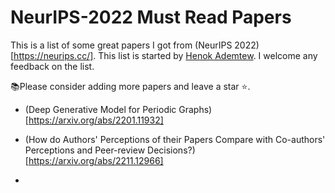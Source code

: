 # NeurIPS-2022 Must Read Papers

This is a list of some great papers I got from (NeurIPS 2022)[https://neurips.cc/]. This list is started by [Henok Ademtew](https://twitter.com/henokademtew). I welcome any feedback on the list.

📚Please consider adding more papers and leave a star ⭐️.

* (Deep Generative Model for Periodic Graphs)[https://arxiv.org/abs/2201.11932]

* (How do Authors' Perceptions of their Papers Compare with Co-authors' Perceptions and Peer-review Decisions?)[https://arxiv.org/abs/2211.12966] 

* 

